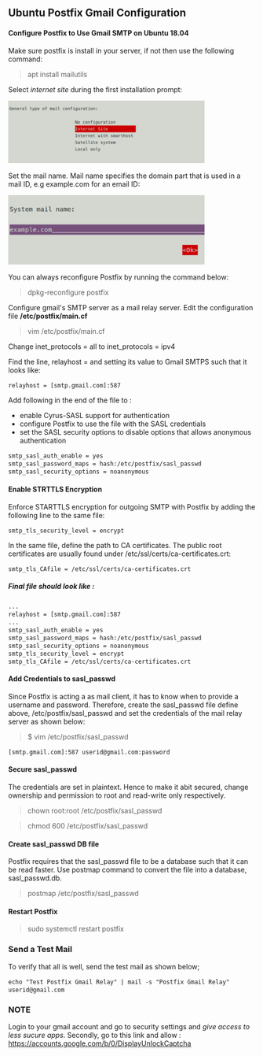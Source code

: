 ## Ubuntu Postfix Gmail Configuration

#### Configure Postfix to Use Gmail SMTP on Ubuntu 18.04
Make sure postfix is install in your server, if not then use the following command: 
> apt install mailutils

Select *internet site* during the first installation prompt: 

<img src="https://github.com/karankumarshreds/UbuntuGmailConfig/blob/images/first-prompt.PNG" width="400" alt="prompt"/>

Set the mail name. Mail name specifies the domain part that is used in a mail ID, e.g example.com for an email ID:

<img src="https://github.com/karankumarshreds/UbuntuGmailConfig/blob/images/second-prompt.PNG" width="400" alt="prompt" />

You can always reconfigure Postfix by running the command below:
> dpkg-reconfigure postfix

Configure gmail's SMTP server as a mail relay server. Edit the configuration file **/etc/postfix/main.cf** 
> vim /etc/postfix/main.cf

Change inet_protocols = all to inet_protocols = ipv4

Find the line, relayhost = and setting its value to Gmail SMTPS such that it looks like:
```
relayhost = [smtp.gmail.com]:587
```
Add following in the end of the file to :
 - enable Cyrus-SASL support for authentication
 - configure Postfix to use the file with the SASL credentials
 - set the SASL security options to disable options that allows anonymous authentication 
```
smtp_sasl_auth_enable = yes
smtp_sasl_password_maps = hash:/etc/postfix/sasl_passwd
smtp_sasl_security_options = noanonymous
```
#### Enable STRTTLS Encryption
Enforce STARTTLS encryption for outgoing SMTP with Postfix by adding the following line to the same file:
```
smtp_tls_security_level = encrypt
```
In the same file, define the path to CA certificates. 
The public root certificates are usually found under /etc/ssl/certs/ca-certificates.crt:
```
smtp_tls_CAfile = /etc/ssl/certs/ca-certificates.crt
```
##### Final file should look like : 
```
...
relayhost = [smtp.gmail.com]:587
...
smtp_sasl_auth_enable = yes
smtp_sasl_password_maps = hash:/etc/postfix/sasl_passwd
smtp_sasl_security_options = noanonymous
smtp_tls_security_level = encrypt
smtp_tls_CAfile = /etc/ssl/certs/ca-certificates.crt
```
#### Add Credentials to sasl_passwd
Since Postfix is acting a as mail client, it has to know when to provide a username and password. Therefore, create the sasl_passwd file define above, /etc/postfix/sasl_passwd and set the credentials of the mail relay server as shown below:
> $ vim /etc/postfix/sasl_passwd
```
[smtp.gmail.com]:587 userid@gmail.com:password
```
#### Secure sasl_passwd
The credentials are set in plaintext. Hence to make it abit secured, change ownership and permission to root and read-write only respectively.
> chown root:root /etc/postfix/sasl_passwd

> chmod 600 /etc/postfix/sasl_passwd

#### Create sasl_passwd DB file
Postfix requires that the sasl_passwd file to be a database such that it can be read faster. Use postmap command to convert the file into a database, sasl_passwd.db.
> postmap /etc/postfix/sasl_passwd

#### Restart Postfix

> sudo systemctl restart postfix

### Send a Test Mail
To verify that all is well, send the test mail as shown below;
```
echo "Test Postfix Gmail Relay" | mail -s "Postfix Gmail Relay" userid@gmail.com
```

### NOTE
Login to your gmail account and go to security settings and *give access to less sucure apps*.
Secondly, go to this link and allow : https://accounts.google.com/b/0/DisplayUnlockCaptcha
